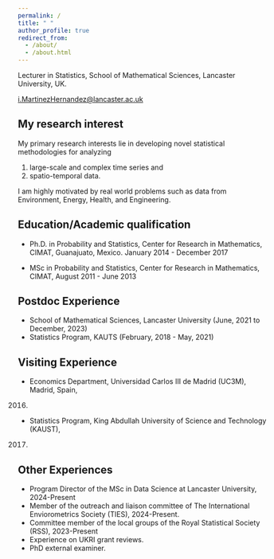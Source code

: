 ```yaml
---
permalink: /
title: " "
author_profile: true
redirect_from: 
  - /about/
  - /about.html
---
```


Lecturer in Statistics, School of Mathematical Sciences, Lancaster University, UK.

i.MartinezHernandez@lancaster.ac.uk

## My research interest
My primary research interests lie in developing novel statistical methodologies 
for analyzing 

1. large-scale and complex time series and 
1. spatio-temporal data. 

I am highly motivated by real world problems such as data from Environment, 
Energy, Health, and Engineering.

## Education/Academic qualification

- Ph.D. in Probability and Statistics, Center for Research in Mathematics, CIMAT, 
Guanajuato, Mexico. January 2014 - December 2017

- MSc in Probability and Statistics, Center for Research in Mathematics, CIMAT,
August 2011 - June 2013

## Postdoc Experience

- School of Mathematical Sciences, Lancaster University (June, 2021 to December, 2023)
- Statistics Program, KAUTS (February, 2018 - May, 2021)

## Visiting Experience
- Economics Department, Universidad Carlos III de Madrid (UC3M), Madrid, Spain, 
2016.
- Statistics Program, King Abdullah University of Science and Technology (KAUST),
2017.

## Other Experiences

- Program Director of the MSc in Data Science at Lancaster University,
2024-Present
- Member of the outreach and liaison committee of The International
Enviorometrics Society (TIES), 2024-Present.
- Committee member of the local groups of the Royal Statistical Society (RSS),
2023-Present
- Experience on UKRI grant reviews.
- PhD external examiner.


